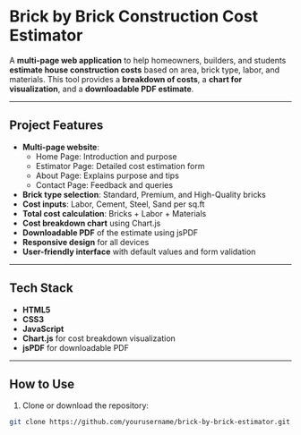 # Brick by Brick Construction Cost Estimator

A **multi-page web application** to help homeowners, builders, and students **estimate house construction costs** based on area, brick type, labor, and materials. This tool provides a **breakdown of costs**, a **chart for visualization**, and a **downloadable PDF estimate**.

---

## **Project Features**

- **Multi-page website**:
  - Home Page: Introduction and purpose
  - Estimator Page: Detailed cost estimation form
  - About Page: Explains purpose and tips
  - Contact Page: Feedback and queries
- **Brick type selection**: Standard, Premium, and High-Quality bricks
- **Cost inputs**: Labor, Cement, Steel, Sand per sq.ft
- **Total cost calculation**: Bricks + Labor + Materials
- **Cost breakdown chart** using Chart.js
- **Downloadable PDF** of the estimate using jsPDF
- **Responsive design** for all devices
- **User-friendly interface** with default values and form validation

---

## **Tech Stack**

- **HTML5**
- **CSS3**
- **JavaScript**
- **Chart.js** for cost breakdown visualization
- **jsPDF** for downloadable PDF

---

## **How to Use**

1. Clone or download the repository:

```bash
git clone https://github.com/yourusername/brick-by-brick-estimator.git

